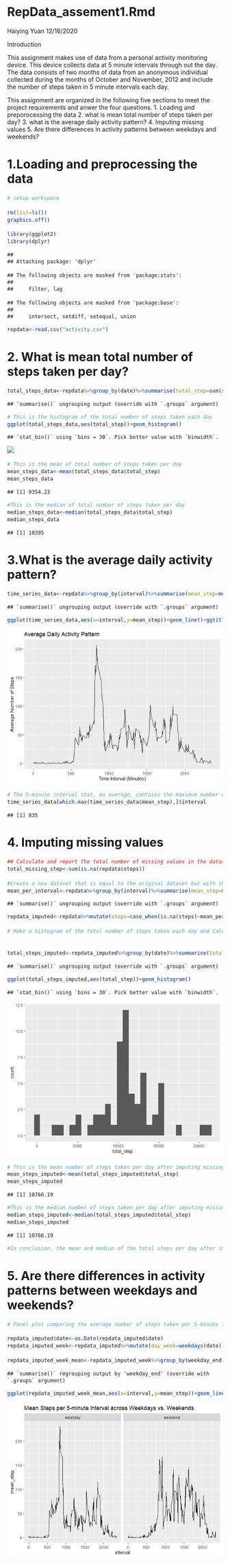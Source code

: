 RepData\_assement1.Rmd
================
Haiying Yuan
12/16/2020

Introduction

This assignment makes use of data from a personal activity monitoring
device. This device collects data at 5 minute intervals through out the
day. The data consists of two months of data from an anonymous
individual collected during the months of October and November, 2012 and
include the number of steps taken in 5 minute intervals each day.

This assignment are organized in the following five sections to meet the
project requirements and anwer the four questions. 1. Loading and
preporocessing the data 2. what is mean total number of steps taken per
day? 3. what is the average daily activity pattern? 4. Imputing missing
values 5. Are there differences in activity patterns between weekdays
and weekends?

# 1.Loading and preprocessing the data

``` r
# setup workspace

rm(list=ls())
graphics.off()

library(ggplot2)
library(dplyr)
```

    ## 
    ## Attaching package: 'dplyr'

    ## The following objects are masked from 'package:stats':
    ## 
    ##     filter, lag

    ## The following objects are masked from 'package:base':
    ## 
    ##     intersect, setdiff, setequal, union

``` r
repdata<-read.csv("activity.csv")
```

# 2\. What is mean total number of steps taken per day?

``` r
total_steps_data<-repdata%>%group_by(date)%>%summarise(total_step=sum(steps,na.rm = TRUE))
```

    ## `summarise()` ungrouping output (override with `.groups` argument)

``` r
# This is the histogram of the total number of steps taken each day
ggplot(total_steps_data,aes(total_step))+geom_histogram()
```

    ## `stat_bin()` using `bins = 30`. Pick better value with `binwidth`.

![](RepData_assessment_HY_files/figure-gfm/unnamed-chunk-2-1.png)<!-- -->

``` r
# This is the mean of total number of steps taken per day
mean_steps_data<-mean(total_steps_data$total_step)
mean_steps_data
```

    ## [1] 9354.23

``` r
#This is the median of total number of steps taken per day
median_steps_data<-median(total_steps_data$total_step)
median_steps_data
```

    ## [1] 10395

# 3.What is the average daily activity pattern?

``` r
time_series_data<-repdata%>%group_by(interval)%>%summarise(mean_step=mean(steps,na.rm = TRUE))
```

    ## `summarise()` ungrouping output (override with `.groups` argument)

``` r
ggplot(time_series_data,aes(x=interval,y=mean_step))+geom_line()+ggtitle("Average Daily Activity Pattern")+xlab("Time Interval (Minutes)")+ylab("Average Number of Steps")
```

![](RepData_assessment_HY_files/figure-gfm/unnamed-chunk-3-1.png)<!-- -->

``` r
# The 5-minute interval that, on average, contains the maximum number of steps is: 
time_series_data[which.max(time_series_data$mean_step),]$interval
```

    ## [1] 835

# 4\. Imputing missing values

``` r
## Calculate and report the total number of missing values in the dataset 
total_missing_step<-sum(is.na(repdata$steps))

#Create a new dataset that is equal to the original dataset but with the missing data filled in by using the mean for that 5-minute interval. 
mean_per_interval<-repdata%>%group_by(interval)%>%summarise(mean_step=mean(steps,na.rm = TRUE))
```

    ## `summarise()` ungrouping output (override with `.groups` argument)

``` r
repdata_imputed<-repdata%>%mutate(steps=case_when(is.na(steps)~mean_per_interval$mean_step[match(repdata$interval,mean_per_interval$interval)], TRUE~as.numeric(steps)))

# Make a histogram of the total number of steps taken each day and Calculate and report the mean and median total number of steps taken per day. Do these values differ from the estimates from the first part of the assignment? What is the impact of imputing missing data on the estimates of the total daily number of steps?


total_steps_imputed<-repdata_imputed%>%group_by(date)%>%summarise(total_step=sum(steps,na.rm = TRUE))
```

    ## `summarise()` ungrouping output (override with `.groups` argument)

``` r
ggplot(total_steps_imputed,aes(total_step))+geom_histogram()
```

    ## `stat_bin()` using `bins = 30`. Pick better value with `binwidth`.

![](RepData_assessment_HY_files/figure-gfm/unnamed-chunk-4-1.png)<!-- -->

``` r
# This is the mean number of steps taken per day after imputing missing values
mean_steps_imputed<-mean(total_steps_imputed$total_step)
mean_steps_imputed
```

    ## [1] 10766.19

``` r
#This is the median number of steps taken per day after imputing missing values
median_steps_imputed<-median(total_steps_imputed$total_step)
median_steps_imputed
```

    ## [1] 10766.19

``` r
#In conclusion, the mean and median of the total steps per day after imputation differ from the estimates from the first part of the assignment.  
```

# 5\. Are there differences in activity patterns between weekdays and weekends?

``` r
# Panel plot comparing the average number of steps taken per 5-minute interval across weekdays and weekends

repdata_imputed$date<-as.Date(repdata_imputed$date)
repdata_imputed_week<-repdata_imputed%>%mutate(day_week=weekdays(date))%>%mutate(weekday_end=ifelse(day_week=="Saturday"|day_week=="Sunday", "weekend","weekday"))

repdata_imputed_week_mean<-repdata_imputed_week%>%group_by(weekday_end,interval)%>%summarise(mean_step=mean(steps))
```

    ## `summarise()` regrouping output by 'weekday_end' (override with `.groups` argument)

``` r
ggplot(repdata_imputed_week_mean,aes(x=interval,y=mean_step))+geom_line()+facet_wrap(~weekday_end)+ggtitle ("Mean Steps per 5-minute Interval across Weekdays vs. Weekends")
```

![](RepData_assessment_HY_files/figure-gfm/unnamed-chunk-5-1.png)<!-- -->
